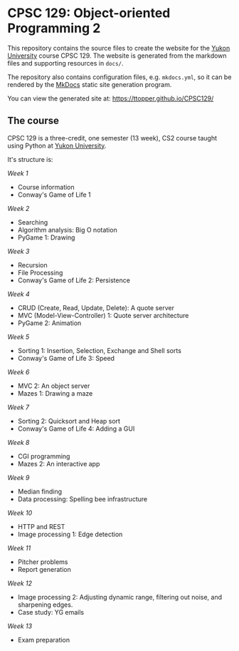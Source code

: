 # CPSC 129: Object-oriented Programming 2

This repository contains the source files to create the website for the [Yukon University](https://www.yukonu.ca/) course CPSC 129. The website is generated from the markdown files and supporting resources in `docs/`.

The repository also contains configuration files, e.g. `mkdocs.yml`, so it can be rendered by the [MkDocs](https://www.mkdocs.org/) static site generation program.

You can view the generated site at: https://ttopper.github.io/CPSC129/

## The course

CPSC 129 is a three-credit, one semester (13 week), CS2 course taught using Python at [Yukon University](https://www.yukonu.ca/).

It's structure is:

_Week 1_

- Course information
- Conway's Game of Life 1

_Week 2_

- Searching
- Algorithm analysis: Big O notation
- PyGame 1: Drawing

_Week 3_

- Recursion
- File Processing
- Conway's Game of Life 2: Persistence

_Week 4_

- CRUD (Create, Read, Update, Delete): A quote server
- MVC (Model-View-Controller) 1: Quote server architecture
- PyGame 2: Animation

_Week 5_

- Sorting 1: Insertion, Selection, Exchange and Shell sorts
- Conway's Game of Life 3: Speed

_Week 6_

- MVC 2: An object server
- Mazes 1: Drawing a maze

_Week 7_

- Sorting 2: Quicksort and Heap sort
- Conway's Game of Life 4: Adding a GUI

_Week 8_

- CGI programming
- Mazes 2: An interactive app

_Week 9_

- Median finding
- Data processing: Spelling bee infrastructure

_Week 10_

- HTTP and REST
- Image processing 1: Edge detection

_Week 11_

- Pitcher problems
- Report generation

_Week 12_

- Image processing 2: Adjusting dynamic range,
filtering out noise, and sharpening edges.
- Case study: YG emails

_Week 13_

- Exam preparation